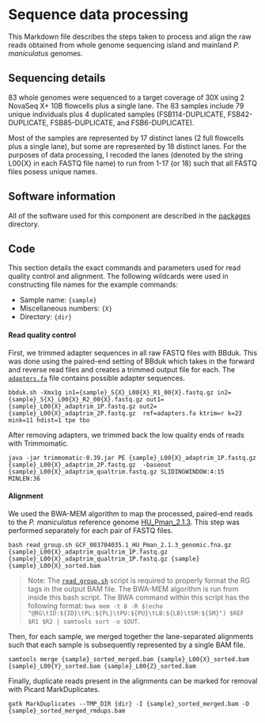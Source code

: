 # Sequence data processing
This Markdown file describes the steps taken to process and align the raw reads obtained from whole genome sequencing island and mainland *P. maniculatus* genomes. 

## Sequencing details
83 whole genomes were sequenced to a target coverage of 30X using 2 NovaSeq X+ 10B flowcells plus a single lane. The 83 samples include 79 unique individuals plus 4 duplicated samples (FSB114-DUPLICATE, FSB42-DUPLICATE, FSB85-DUPLICATE, and FSB6-DUPLICATE).

Most of the samples are represented by 17 distinct lanes (2 full flowcells plus a single lane), but some are represented by 18 distinct lanes. For the purposes of data processing, I recoded the lanes (denoted by the string L00{X} in each FASTQ file name) to run from 1-17 (or 18) such that all FASTQ files posess unique names.

## Software information
All of the software used for this component are described in the [packages](https://github.com/PayseurLabUWMadison/gi_demography_inversions/tree/main/packages) directory.

## Code
This section details the exact commands and parameters used for read quality control and alignment. The following wildcards were used in constructing file names for the example commands:
- Sample name: `{sample}`
- Miscellaneous numbers: `{X}`
- Directory: `{dir}`

#### Read quality control
First, we trimmed adapter sequences in all raw FASTQ files with BBduk. This was done using the paired-end setting of BBduk which takes in the forward and reverse read files and creates a trimmed output file for each. The [`adapters.fa`](https://github.com/PayseurLabUWMadison/gi_demography_inversions/blob/main/sequence_processing/adapters.fa) file contains possible adapter sequences.
```
bbduk.sh -Xmx1g in1={sample}_S{X}_L00{X}_R1_00{X}.fastq.gz in2={sample}_S{X}_L00{X}_R2_00{X}.fastq.gz out1={sample}_L00{X}_adaptrim_1P.fastq.gz out2={sample}_L00{X}_adaptrim_2P.fastq.gz  ref=adapters.fa ktrim=r k=23 mink=11 hdist=1 tpe tbo
```

After removing adapters, we trimmed back the low quality ends of reads with Trimmomatic. 
```
java -jar trimmomatic-0.39.jar PE {sample}_L00{X}_adaptrim_1P.fastq.gz {sample}_L00{X}_adaptrim_2P.fastq.gz  -baseout {sample}_L00{X}_adaptrim_qualtrim.fastq.gz SLIDINGWINDOW:4:15 MINLEN:36
```

#### Alignment
We used the BWA-MEM algorithm to map the processed, paired-end reads to the *P. maniculatus* reference genome [HU_Pman_2.1.3](https://www.ncbi.nlm.nih.gov/datasets/genome/GCF_003704035.1). This step was performed separately for each pair of FASTQ files.
```
bash read_group.sh GCF_003704035.1_HU_Pman_2.1.3_genomic.fna.gz {sample}_L00{X}_adaptrim_qualtrim_1P.fastq.gz {sample}_L00{X}_adaptrim_qualtrim_1P.fastq.gz {sample} {sample}_L00{X}_sorted.bam
```
>Note: The [`read_group.sh`](https://github.com/PayseurLabUWMadison/gi_demography_inversions/blob/main/sequence_processing/read_group.sh) script is required to properly format the RG tags in the output BAM file. The BWA-MEM algorithm is run from inside this bash script. The BWA command within this script has the following format: `bwa mem -t 8 -R $(echo "@RG\tID:${ID}\tPL:${PL}\tPU:${PU}\tLB:${LB}\tSM:${SM}") $REF $R1 $R2 | samtools sort -o $OUT`.

Then, for each sample, we merged together the lane-separated alignments such that each sample is subsequently represented by a single BAM file. 
```
samtools merge {sample}_sorted_merged.bam {sample}_L00{X}_sorted.bam {sample}_L00{Y}_sorted.bam {sample}_L00{Z}_sorted.bam
```

Finally, duplicate reads present in the alignments can be marked for removal with Picard MarkDuplicates.
```
gatk MarkDuplicates --TMP_DIR {dir} -I {sample}_sorted_merged.bam -O {sample}_sorted_merged_rmdups.bam
```
